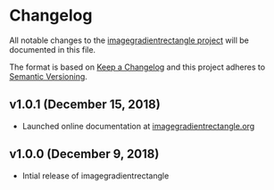 # Changelog

All notable changes to the [imagegradientrectangle project](https://github.com/andrewgjohnson/imagegradientrectangle) will be documented in this file.

The format is based on [Keep a Changelog](http://keepachangelog.com/) and this project adheres to [Semantic Versioning](http://semver.org/).

## v1.0.1 (December 15, 2018)
 * Launched online documentation at [imagegradientrectangle.org](https://imagegradientrectangle.org)

## v1.0.0 (December 9, 2018)
 * Intial release of imagegradientrectangle
